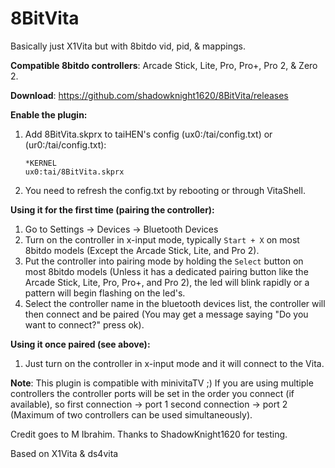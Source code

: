 # 8BitVita

Basically just X1Vita but with 8bitdo vid, pid, & mappings.

**Compatible 8bitdo controllers**: Arcade Stick, Lite, Pro, Pro+, Pro 2, & Zero 2.


**Download**: https://github.com/shadowknight1620/8BitVita/releases


**Enable the plugin:**

1. Add 8BitVita.skprx to taiHEN's config (ux0:/tai/config.txt) or (ur0:/tai/config.txt):
	```
	*KERNEL
	ux0:tai/8BitVita.skprx
	```
2. You need to refresh the config.txt by rebooting or through VitaShell.

**Using it for the first time (pairing the controller):**

1. Go to Settings -> Devices -> Bluetooth Devices
2. Turn on the controller in x-input mode, typically ```Start + X``` on most 8bitdo models (Except the Arcade Stick, Lite, and Pro 2).
3. Put the controller into pairing mode by holding the ```Select``` button on most 8bitdo models (Unless it has a dedicated pairing button like the Arcade Stick, Lite, Pro, Pro+, and Pro 2), the led will blink rapidly or a pattern will begin flashing on the led's.
4. Select the controller name in the bluetooth devices list, the controller will then connect and be paired (You may get a message saying "Do you want to connect?" press ok).

**Using it once paired (see above):**
1. Just turn on the controller in x-input mode and it will connect to the Vita.

**Note**: This plugin is compatible with minivitaTV ;) If you are using multiple controllers the controller ports will be set in the order you connect (if available), so first connection -> port 1 second connection -> port 2 (Maximum of two controllers can be used simultaneously).

Credit goes to M Ibrahim.
Thanks to ShadowKnight1620 for testing. 

Based on X1Vita & ds4vita
